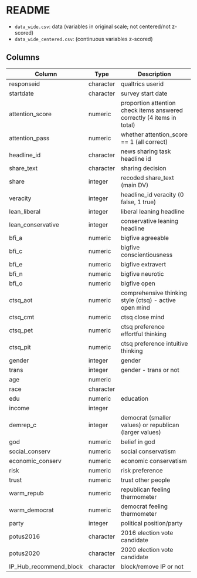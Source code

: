 # README

- `data_wide.csv`: data (variables in original scale; not centered/not z-scored)
- `data_wide_centered.csv`: (continuous variables z-scored) 

## Columns

| Column                  | Type       | Description                                                             |
| ----------------------- | ---------- | ----------------------------------------------------------------------- |
| responseid              | character  | qualtrics userid                                                        |
| startdate               | character  | survey start date                                                       |
| attention_score         | numeric    | proportion attention check items answered correctly (4 items in total)  |
| attention_pass          | numeric    | whether attention_score == 1 (all correct)                              |
| headline_id             | character  | news sharing task headline id                                           |
| share_text              | character  | sharing decision                                                        |
| share                   | integer    | recoded share_text (main DV)                                            |
| veracity                | integer    | headline_id veracity (0 false, 1 true)                                  |
| lean_liberal            | integer    | liberal leaning headline                                                |
| lean_conservative       | integer    | conservative leaning headline                                           |
| bfi_a                   | numeric    | bigfive agreeable                                                       |
| bfi_c                   | numeric    | bigfive conscientiousness                                               |
| bfi_e                   | numeric    | bigfive extravert                                                       |
| bfi_n                   | numeric    | bigfive neurotic                                                        |
| bfi_o                   | numeric    | bigfive open                                                            |
| ctsq_aot                | numeric    | comprehensive thinking style (ctsq) - active open mind                  |
| ctsq_cmt                | numeric    | ctsq close mind                                                         |
| ctsq_pet                | numeric    | ctsq preference effortful thinking                                      |
| ctsq_pit                | numeric    | ctsq preference intuitive thinking                                      |
| gender                  | integer    | gender                                                                  |
| trans                   | integer    | gender - trans or not                                                   |
| age                     | numeric    |                                                                         |
| race                    | character  |                                                                         |
| edu                     | numeric    | education                                                               |
| income                  | integer    |                                                                         |
| demrep_c                | integer    | democrat (smaller values) or republican (larger values)                 |
| god                     | numeric    | belief in god                                                           |
| social_conserv          | numeric    | social conservatism                                                     |
| economic_conserv        | numeric    | economic conservatism                                                   |
| risk                    | numeric    | risk preference                                                         |
| trust                   | numeric    | trust other people                                                      |
| warm_repub              | numeric    | republican feeling thermometer                                          |
| warm_democrat           | numeric    | democrat feeling thermometer                                            |
| party                   | integer    | political position/party                                                |
| potus2016               | character  | 2016 election vote candidate                                            |
| potus2020               | character  | 2020 election vote candidate                                            |
| IP_Hub_recommend_block  | character  | block/remove IP or not                                                  |

